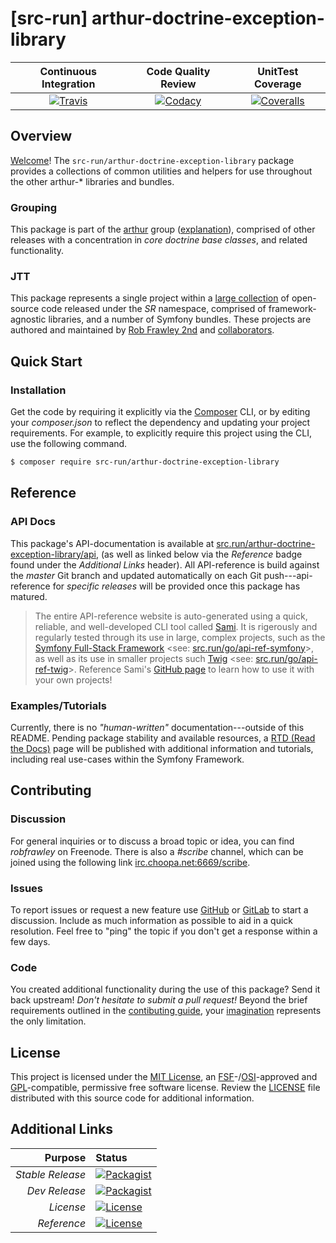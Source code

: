 # [src-run] arthur-doctrine-exception-library

| Continuous Integration |   Code Quality Review   |    UnitTest Coverage    |
|:----------------------:|:-----------------------:|:-----------------------:|
| [![Travis](https://src.run/arthur-doctrine-exception-library/travis_shield)](https://src.run/arthur-doctrine-exception-library/travis) | [![Codacy](https://src.run/arthur-doctrine-exception-library/codacy_shield)](https://src.run/arthur-doctrine-exception-library/codacy) | [![Coveralls](https://src.run/arthur-doctrine-exception-library/coveralls_shield)](https://src.run/arthur-doctrine-exception-library/coveralls) |

## Overview

[Welcome](https://src.run/go/readme_welcome)!
The `src-run/arthur-doctrine-exception-library` package provides
a collections of common utilities and helpers for use throughout the other arthur-* libraries and bundles.

### Grouping

This package is part of the [arthur](https://src.run/arthur-doctrine-exception-library/group)
group ([explanation](https://src.run/arthur-doctrine-exception-library/group_explanation)),
comprised of other releases with a concentration in
*core doctrine base classes*,
and related functionality.

### JTT

This package represents a single project within a
[large collection](https://src.run/go/explore) of open-source code released
under the *SR* namespace, comprised of framework-agnostic libraries,
and a number of Symfony bundles. These projects are authored and maintained
by [Rob Frawley 2nd](https://src.run/rmf) and
[collaborators](https://src.run/arthur-doctrine-exception-library/github_collaborators).

## Quick Start

### Installation

Get the code by requiring it explicitly via the [Composer](https://getcomposer.com)
CLI, or by editing your *composer.json* to reflect the dependency and updating
your project requirements. For example, to explicitly require this project using
the CLI, use the following command.

```bash
$ composer require src-run/arthur-doctrine-exception-library
```

## Reference

### API Docs

This package's API-documentation is available at [src.run/arthur-doctrine-exception-library/api](https://src.run/arthur-doctrine-exception-library/api),
(as well as linked below via the *Reference* badge found under the *Additional Links*
header). All API-reference is build against the *master* Git branch and updated
automatically on each Git push---api-reference for *specific releases* will
be provided once this package has matured.

> The entire API-reference website is auto-generated using a quick,
> reliable, and well-developed CLI tool called [Sami](https://src.run/go/sami).
> It is rigerously and regularly tested through its use in large, complex projects,
> such as the [Symfony Full-Stack Framework](https://src.run/go/symfony)
> <see: [src.run/go/api-ref-symfony](https://src.run/go/symfony-api)>, as well
> as its use in smaller projects such
> [Twig](https://src.run/go/sami-twig)
> <see: [src.run/go/api-ref-twig](https://src.run/go/twig-api)>.
> Reference Sami's [GitHub page](https://src.run/go/sami) to learn how to use
> it with your own projects!

### Examples/Tutorials

Currently, there is no *"human-written"* documentation---outside of this README.
Pending package stability and available resources, a
[RTD (Read the Docs)](https://src.run/go/rtd) page will be published with
additional information and tutorials, including real use-cases within the Symfony
Framework.

## Contributing

### Discussion

For general inquiries or to discuss a broad topic or idea, you can find
*robfrawley* on Freenode. There is also a *#scribe* channel, which can
be joined using the following link
[irc.choopa.net:6669/scribe](irc://irc.choopa.net:6669/scribe).

### Issues

To report issues or request a new feature use
[GitHub](https://src.run/arthur-doctrine-exception-library/github_issues)
or [GitLab](https://src.run/arthur-doctrine-exception-library/gitlab_issues)
to start a discussion. Include as much information as possible to aid in
a quick resolution. Feel free to "ping" the topic if you don't get a
response within a few days.

### Code

You created additional functionality during the use of this package? Send
it back upstream! *Don't hesitate to submit a pull request!* Beyond the
brief requirements outlined in the
[contibuting guide](https://src.run/arthur-doctrine-exception-library/contributing),
your [imagination](https://src.run/go/readme_imagination)
represents the only limitation.

## License

This project is licensed under the
[MIT License](https://src.run/go/mit), an
[FSF](https://src.run/go/fsf)-/[OSI](https://src.run/go/osi)-approved
and [GPL](https://src.run/go/gpl)-compatible, permissive free software
license. Review the
[LICENSE](https://src.run/arthur-doctrine-exception-library/license)
file distributed with this source code for additional information.

## Additional Links

|       Purpose | Status        |
|--------------:|:--------------|
| *Stable Release*    | [![Packagist](https://src.run/arthur-doctrine-exception-library/packagist_shield)](https://src.run/arthur-doctrine-exception-library/packagist) |
| *Dev Release*    | [![Packagist](https://src.run/arthur-doctrine-exception-library/packagist_pre_shield)](https://src.run/arthur-doctrine-exception-library/packagist) |
| *License*    | [![License](https://src.run/arthur-doctrine-exception-library/license_shield)](https://src.run/arthur-doctrine-exception-library/license) |
| *Reference*  | [![License](https://src.run/arthur-doctrine-exception-library/api_shield)](https://src.run/arthur-doctrine-exception-library/api) |

